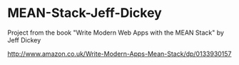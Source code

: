 # MEAN-Stack-Jeff-Dickey
Project from the book "Write Modern Web Apps with the MEAN Stack" by Jeff Dickey

http://www.amazon.co.uk/Write-Modern-Apps-Mean-Stack/dp/0133930157

